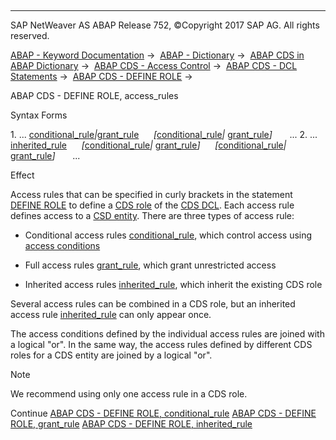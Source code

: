   

* * *

SAP NetWeaver AS ABAP Release 752, ©Copyright 2017 SAP AG. All rights reserved.

[ABAP - Keyword Documentation](https://help.sap.com/doc/abapdocu_752_index_htm/7.52/en-US/abenabap.htm) →  [ABAP - Dictionary](https://help.sap.com/doc/abapdocu_752_index_htm/7.52/en-US/abenabap_dictionary.htm) →  [ABAP CDS in ABAP Dictionary](https://help.sap.com/doc/abapdocu_752_index_htm/7.52/en-US/abencds.htm) →  [ABAP CDS - Access Control](https://help.sap.com/doc/abapdocu_752_index_htm/7.52/en-US/abencds_authorizations.htm) →  [ABAP CDS - DCL Statements](https://help.sap.com/doc/abapdocu_752_index_htm/7.52/en-US/abencds_f1_dcl_syntax.htm) →  [ABAP CDS - DEFINE ROLE](https://help.sap.com/doc/abapdocu_752_index_htm/7.52/en-US/abencds_f1_define_role.htm) → 

ABAP CDS - DEFINE ROLE, access\_rules

Syntax Forms

1\. ... [conditional\_rule](https://help.sap.com/doc/abapdocu_752_index_htm/7.52/en-US/abencds_dcl_role_cond_rule.htm)*|*[grant\_rule](https://help.sap.com/doc/abapdocu_752_index_htm/7.52/en-US/abencds_dcl_role_grant_rule.htm)
     *\[*[conditional\_rule](https://help.sap.com/doc/abapdocu_752_index_htm/7.52/en-US/abencds_dcl_role_cond_rule.htm)*|* [grant\_rule](https://help.sap.com/doc/abapdocu_752_index_htm/7.52/en-US/abencds_dcl_role_grant_rule.htm)*\]*
      ...
2\. ... [inherited\_rule](https://help.sap.com/doc/abapdocu_752_index_htm/7.52/en-US/abencds_dcl_role_inherited_rule.htm)
     *\[*[conditional\_rule](https://help.sap.com/doc/abapdocu_752_index_htm/7.52/en-US/abencds_dcl_role_cond_rule.htm)*|* [grant\_rule](https://help.sap.com/doc/abapdocu_752_index_htm/7.52/en-US/abencds_dcl_role_grant_rule.htm)*\]*
     *\[*[conditional\_rule](https://help.sap.com/doc/abapdocu_752_index_htm/7.52/en-US/abencds_dcl_role_cond_rule.htm)*|* [grant\_rule](https://help.sap.com/doc/abapdocu_752_index_htm/7.52/en-US/abencds_dcl_role_grant_rule.htm)*\]*
      ...

Effect

Access rules that can be specified in curly brackets in the statement [DEFINE ROLE](https://help.sap.com/doc/abapdocu_752_index_htm/7.52/en-US/abencds_f1_define_role.htm) to define a [CDS role](https://help.sap.com/doc/abapdocu_752_index_htm/7.52/en-US/abencds_role_glosry.htm "Glossary Entry") of the [CDS DCL](https://help.sap.com/doc/abapdocu_752_index_htm/7.52/en-US/abencds_dcl_glosry.htm "Glossary Entry"). Each access rule defines access to a [CSD entity](https://help.sap.com/doc/abapdocu_752_index_htm/7.52/en-US/abencds_entity_glosry.htm "Glossary Entry"). There are three types of access rule:

-   Conditional access rules [conditional\_rule](https://help.sap.com/doc/abapdocu_752_index_htm/7.52/en-US/abencds_dcl_role_cond_rule.htm), which control access using [access conditions](https://help.sap.com/doc/abapdocu_752_index_htm/7.52/en-US/abencds_dcl_role_conditions.htm)

-   Full access rules [grant\_rule](https://help.sap.com/doc/abapdocu_752_index_htm/7.52/en-US/abencds_dcl_role_grant_rule.htm), which grant unrestricted access

-   Inherited access rules [inherited\_rule](https://help.sap.com/doc/abapdocu_752_index_htm/7.52/en-US/abencds_dcl_role_inherited_rule.htm), which inherit the existing CDS role

Several access rules can be combined in a CDS role, but an inherited access rule [inherited\_rule](https://help.sap.com/doc/abapdocu_752_index_htm/7.52/en-US/abencds_dcl_role_inherited_rule.htm) can only appear once.

The access conditions defined by the individual access rules are joined with a logical "or". In the same way, the access rules defined by different CDS roles for a CDS entity are joined by a logical "or".

Note

We recommend using only one access rule in a CDS role.

Continue
[ABAP CDS - DEFINE ROLE, conditional\_rule](https://help.sap.com/doc/abapdocu_752_index_htm/7.52/en-US/abencds_dcl_role_cond_rule.htm)
[ABAP CDS - DEFINE ROLE, grant\_rule](https://help.sap.com/doc/abapdocu_752_index_htm/7.52/en-US/abencds_dcl_role_grant_rule.htm)
[ABAP CDS - DEFINE ROLE, inherited\_rule](https://help.sap.com/doc/abapdocu_752_index_htm/7.52/en-US/abencds_dcl_role_inherited_rule.htm)